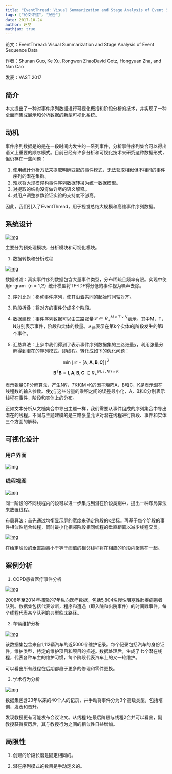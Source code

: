 ```yaml
---
title: "EventThread: Visual Summarization and Stage Analysis of Event Sequence Data"
tags: ["论文评述", "报告"]
date: 2017-10-24
author: 赵喆
mathjax: true
---
```


论文：EventThread: Visual Summarization and Stage Analysis of Event Sequence Data

作者：Shunan Guo, Ke Xu, Rongwen ZhaoDavid Gotz, Hongyuan Zha, and Nan Cao

发表：VAST 2017

## 简介

本文提出了一种对事件序列数据进行可视化概括和阶段分析的技术，并实现了一种全面而集成展示和分析数据的新型可视化系统。

## 动机

事件序列数据是的是在一段时间内发生的一系列事件，分析事件序列集合可以得出语义上重要的顺序模式。目前已经有许多分析和可视化技术来研究这种数据形式，但仍存在一些问题：

1. 使用统计分析方法来提取明确匹配的事件模式，无法获取相似但不相同的事件序列的潜在集群。
2. 难以将大规模异构事件序列数据转换为统一数据模型。
3. 对提取的结构没有做详尽的语义解释。
4. 对用户调整参数验证实验的支持度不够高。

因此，我们引入了EventThread，用于视觉总结大规模和高维事件序列数据。

## 系统设计

[![img](http://www.cad.zju.edu.cn/home/vagblog/wp-content/uploads/2017/10/%E5%9B%BE%E7%89%871.png)](http://www.cad.zju.edu.cn/home/vagblog/wp-content/uploads/2017/10/图片1.png)

主要分为预处理模块，分析模块和可视化模块。

1. 数据转换和分析过程

[![img](http://www.cad.zju.edu.cn/home/vagblog/wp-content/uploads/2017/10/%E5%9B%BE%E7%89%872.png)](http://www.cad.zju.edu.cn/home/vagblog/wp-content/uploads/2017/10/图片2.png)

数据过滤：真实事件序列数据包含大量事件类型，分布稀疏且频率有限。实现中使用n-gram（n = 1,2）统计模型将TF-IDF得分低的事件视为噪声去除。

2. 序列比对：移动事件序列，使其沿着共同的起始时间轴对齐。

3. 阶段折叠：将对齐的事件分成多个阶段。

4. 数据建模：事件序列数据可以由三路张量$\mathscr{X} \in R_{+}^{M \times T \times N}$表示。其中M，T，N分别表示事件，阶段和实体的数量。$\mathscr{X}_{i j k}$表示在第k个实体的j阶段发生的第i个事件。

5. 汇总算法：上步中我们得到了表示事件序列数据集的三路张量χ，利用张量分解得到潜在的序列模式，即线程。转化成如下的优化问题：

$$
\min \|\mathscr{X}-[\lambda ; \mathbf{A}, \mathbf{B}, \mathbf{C}]\|^{2}
$$

$$
\mathbf{B}^{T} \mathbf{B}=\mathbf{I}, \mathbf{A}, \mathbf{B}, \mathbf{C} \in R_{+}^{[N, T, M\} \times K}
$$

表示张量CP分解算法，产生N*K，T*K和M*K的因子矩阵A，B和C，K是表示潜在线程数的输入参数。使χ与这些分量的乘积之间的误差最小化，A，B和C分别表示线程在事件，阶段和实体上的分布。

正如文本分析从文档集合中导出主题一样，我们需要从事件组成的序列集合中导出潜在的线程。不同与主题建模的是三路张量允许对潜在线程进行阶段、事件和实体三个方面的解释。

## 可视化设计

### 用户界面

![img](http://www.cad.zju.edu.cn/home/vagblog/wp-content/uploads/2017/10/%E5%9B%BE%E7%89%878.png)

### 线程视图

[![img](http://www.cad.zju.edu.cn/home/vagblog/wp-content/uploads/2017/10/%E5%9B%BE%E7%89%879.png)](http://www.cad.zju.edu.cn/home/vagblog/wp-content/uploads/2017/10/图片9.png)

同一阶段的不同线程内的段可以进一步集成到潜在阶段类别中，提出一种布局算法来放置线程。

布局算法：首先通过均衡显示屏的宽度来确定阶段的x坐标。再基于每个阶段的事件相似性组合线程，同时最小化相邻阶段相同线程的垂直距离以减少线程交叉。

[![img](http://www.cad.zju.edu.cn/home/vagblog/wp-content/uploads/2017/10/%E5%9B%BE%E7%89%8710.png)](http://www.cad.zju.edu.cn/home/vagblog/wp-content/uploads/2017/10/图片10.png)

在给定阶段的垂直距离小于等于阈值的相邻线程将在相应的阶段内聚集在一起。

## 案例分析

1. COPD患者医疗事件分析

[![img](http://www.cad.zju.edu.cn/home/vagblog/wp-content/uploads/2017/10/%E5%9B%BE%E7%89%8711.png)](http://www.cad.zju.edu.cn/home/vagblog/wp-content/uploads/2017/10/图片11.png)

2008年至2014年捕获的7年纵向医疗数据，包括5,804名慢性阻塞性肺疾病患者队列。数据集包括代表诊断，程序和遭遇（即入院和出院事件）的时间戳事件。每个线程代表某个队列的典型临床路径。

2. 车辆维护分析

[![img](http://www.cad.zju.edu.cn/home/vagblog/wp-content/uploads/2017/10/%E5%9B%BE%E7%89%8712.png)](http://www.cad.zju.edu.cn/home/vagblog/wp-content/uploads/2017/10/图片12.png)

该数据集包含来自1,112辆汽车的近5000个维护记录。每个记录包括汽车的身份证件，维护类型，特定的维护项目和项目的描述。数据处理后，生成了七个潜在线程，代表各种车主的维护习惯，每个阶段代表汽车上的又一轮维护。

可以看出所有线程在后期都趋于更多的修理和零件更换。

3. 学术行为分析

[![img](http://www.cad.zju.edu.cn/home/vagblog/wp-content/uploads/2017/10/%E5%9B%BE%E7%89%8713.png)](http://www.cad.zju.edu.cn/home/vagblog/wp-content/uploads/2017/10/图片13.png)

数据集包含23年以来的40个人的记录，并手动将事件分为3个高级类型，包括培训，发表和晋升。

发现教授更有可能发布会议论文。从线程1在最后阶段与线程2合并可以看出，副教授获得资历后，其与教授行为之间的相似性日益增加。

## 局限性

1. 创建的阶段长度是固定相同的。

2. 潜在序列模式的数目是手动定义的。